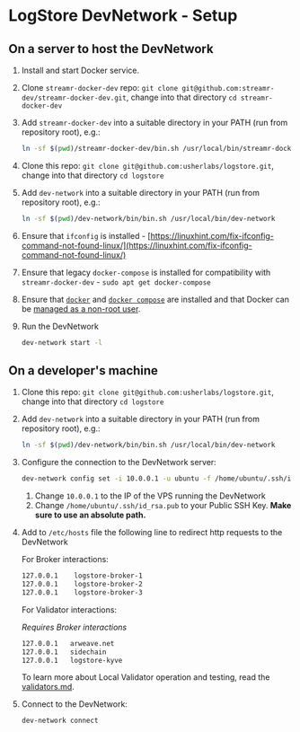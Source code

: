 # LogStore DevNetwork - Setup

## On a server to host the DevNetwork

1. Install and start Docker service.

2. Clone `streamr-docker-dev` repo: `git clone git@github.com:streamr-dev/streamr-docker-dev.git`, change into that directory `cd streamr-docker-dev`

3. Add `streamr-docker-dev` into a suitable directory in your PATH (run from repository root), e.g.:

   ```bash
   ln -sf $(pwd)/streamr-docker-dev/bin.sh /usr/local/bin/streamr-docker-dev
   ```

4. Clone this repo: `git clone git@github.com:usherlabs/logstore.git`, change into that directory `cd logstore`

5. Add `dev-network` into a suitable directory in your PATH (run from repository root), e.g.:

   ```bash
   ln -sf $(pwd)/dev-network/bin/bin.sh /usr/local/bin/dev-network
   ```

6. Ensure that `ifconfig` is installed - [https://linuxhint.com/fix-ifconfig-command-not-found-linux/](https://linuxhint.com/fix-ifconfig-command-not-found-linux/)

7. Ensure that legacy `docker-compose` is installed for compatibility with `streamr-docker-dev` - `sudo apt get docker-compose`

8. Ensure that [`docker`](https://www.digitalocean.com/community/tutorials/how-to-install-and-use-docker-on-ubuntu-22-04) and [`docker compose`](https://www.digitalocean.com/community/tutorials/how-to-install-and-use-docker-compose-on-ubuntu-22-04) are installed and that Docker can be [managed as a non-root user](https://docs.docker.com/engine/install/linux-postinstall/).

9. Run the DevNetwork

   ```bash
   dev-network start -l
   ```

## On a developer's machine

1. Clone this repo: `git clone git@github.com:usherlabs/logstore.git`, change into that directory `cd logstore`

2. Add `dev-network` into a suitable directory in your PATH (run from repository root), e.g.:

   ```bash
   ln -sf $(pwd)/dev-network/bin/bin.sh /usr/local/bin/dev-network
   ```

3. Configure the connection to the DevNetwork server:

   ```bash
   dev-network config set -i 10.0.0.1 -u ubuntu -f /home/ubuntu/.ssh/id_rsa.pub
   ```

   1. Change `10.0.0.1` to the IP of the VPS running the DevNetwork
   2. Change `/home/ubuntu/.ssh/id_rsa.pub` to your Public SSH Key. **Make sure to use an absolute path.**

4. Add to `/etc/hosts` file the following line to redirect http requests to the DevNetwork

   For Broker interactions:

   ```bash
   127.0.0.1 	logstore-broker-1
   127.0.0.1 	logstore-broker-2
   127.0.0.1 	logstore-broker-3
   ```

   For Validator interactions:

   _Requires Broker interactions_

   ```bash
   127.0.0.1   arweave.net
   127.0.0.1   sidechain
   127.0.0.1   logstore-kyve
   ```

   To learn more about Local Validator operation and testing, read the [validators.md](./validators.md).

5. Connect to the DevNetwork:
   ```bash
   dev-network connect
   ```
